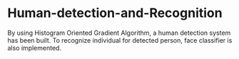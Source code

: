 # Human-detection-and-Recognition
By using Histogram Oriented Gradient Algorithm, a human detection system has been built. To recognize individual for detected person, face classifier is also implemented. 
